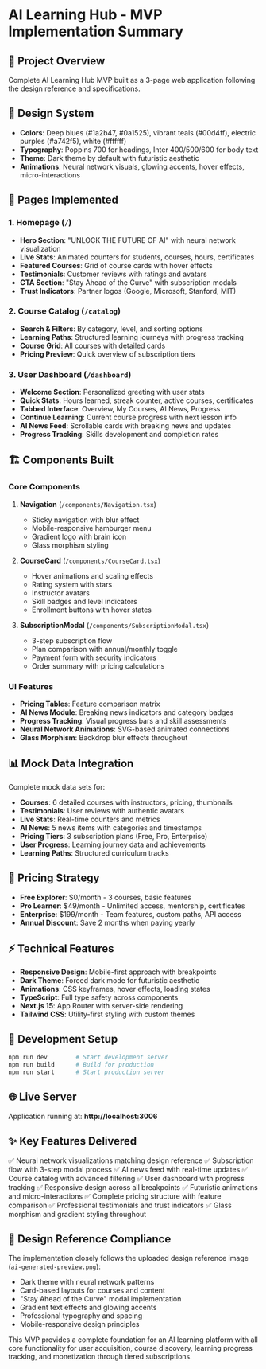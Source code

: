 # AI Learning Hub - MVP Implementation Summary

## 🎯 Project Overview
Complete AI Learning Hub MVP built as a 3-page web application following the design reference and specifications.

## 🎨 Design System
- **Colors**: Deep blues (#1a2b47, #0a1525), vibrant teals (#00d4ff), electric purples (#a742f5), white (#ffffff)
- **Typography**: Poppins 700 for headings, Inter 400/500/600 for body text
- **Theme**: Dark theme by default with futuristic aesthetic
- **Animations**: Neural network visuals, glowing accents, hover effects, micro-interactions

## 📱 Pages Implemented

### 1. Homepage (`/`)
- **Hero Section**: "UNLOCK THE FUTURE OF AI" with neural network visualization
- **Live Stats**: Animated counters for students, courses, hours, certificates
- **Featured Courses**: Grid of course cards with hover effects
- **Testimonials**: Customer reviews with ratings and avatars
- **CTA Section**: "Stay Ahead of the Curve" with subscription modals
- **Trust Indicators**: Partner logos (Google, Microsoft, Stanford, MIT)

### 2. Course Catalog (`/catalog`)
- **Search & Filters**: By category, level, and sorting options
- **Learning Paths**: Structured learning journeys with progress tracking
- **Course Grid**: All courses with detailed cards
- **Pricing Preview**: Quick overview of subscription tiers

### 3. User Dashboard (`/dashboard`)
- **Welcome Section**: Personalized greeting with user stats
- **Quick Stats**: Hours learned, streak counter, active courses, certificates
- **Tabbed Interface**: Overview, My Courses, AI News, Progress
- **Continue Learning**: Current course progress with next lesson info
- **AI News Feed**: Scrollable cards with breaking news and updates
- **Progress Tracking**: Skills development and completion rates

## 🏗️ Components Built

### Core Components
1. **Navigation** (`/components/Navigation.tsx`)
   - Sticky navigation with blur effect
   - Mobile-responsive hamburger menu
   - Gradient logo with brain icon
   - Glass morphism styling

2. **CourseCard** (`/components/CourseCard.tsx`)
   - Hover animations and scaling effects
   - Rating system with stars
   - Instructor avatars
   - Skill badges and level indicators
   - Enrollment buttons with hover states

3. **SubscriptionModal** (`/components/SubscriptionModal.tsx`)
   - 3-step subscription flow
   - Plan comparison with annual/monthly toggle
   - Payment form with security indicators
   - Order summary with pricing calculations

### UI Features
- **Pricing Tables**: Feature comparison matrix
- **AI News Module**: Breaking news indicators and category badges
- **Progress Tracking**: Visual progress bars and skill assessments
- **Neural Network Animations**: SVG-based animated connections
- **Glass Morphism**: Backdrop blur effects throughout

## 📊 Mock Data Integration
Complete mock data sets for:
- **Courses**: 6 detailed courses with instructors, pricing, thumbnails
- **Testimonials**: User reviews with authentic avatars
- **Live Stats**: Real-time counters and metrics
- **AI News**: 5 news items with categories and timestamps
- **Pricing Tiers**: 3 subscription plans (Free, Pro, Enterprise)
- **User Progress**: Learning journey data and achievements
- **Learning Paths**: Structured curriculum tracks

## 🎯 Pricing Strategy
- **Free Explorer**: $0/month - 3 courses, basic features
- **Pro Learner**: $49/month - Unlimited access, mentorship, certificates
- **Enterprise**: $199/month - Team features, custom paths, API access
- **Annual Discount**: Save 2 months when paying yearly

## ⚡ Technical Features
- **Responsive Design**: Mobile-first approach with breakpoints
- **Dark Theme**: Forced dark mode for futuristic aesthetic
- **Animations**: CSS keyframes, hover effects, loading states
- **TypeScript**: Full type safety across components
- **Next.js 15**: App Router with server-side rendering
- **Tailwind CSS**: Utility-first styling with custom themes

## 🔧 Development Setup
```bash
npm run dev        # Start development server
npm run build      # Build for production
npm run start      # Start production server
```

## 🌐 Live Server
Application running at: **http://localhost:3006**

## ✨ Key Features Delivered
✅ Neural network visualizations matching design reference
✅ Subscription flow with 3-step modal process
✅ AI news feed with real-time updates
✅ Course catalog with advanced filtering
✅ User dashboard with progress tracking
✅ Responsive design across all breakpoints
✅ Futuristic animations and micro-interactions
✅ Complete pricing structure with feature comparison
✅ Professional testimonials and trust indicators
✅ Glass morphism and gradient styling throughout

## 🎨 Design Reference Compliance
The implementation closely follows the uploaded design reference image (`ai-generated-preview.png`):
- Dark theme with neural network patterns
- Card-based layouts for courses and content
- "Stay Ahead of the Curve" modal implementation
- Gradient text effects and glowing accents
- Professional typography and spacing
- Mobile-responsive design principles

This MVP provides a complete foundation for an AI learning platform with all core functionality for user acquisition, course discovery, learning progress tracking, and monetization through tiered subscriptions.